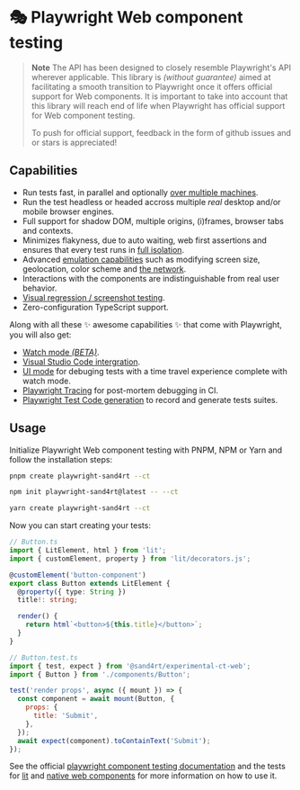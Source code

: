 # 🎭 Playwright Web component testing

> **Note**
> The API has been designed to closely resemble Playwright's API wherever applicable. This library is _(without guarantee)_ aimed at facilitating a smooth transition to Playwright once it offers official support for Web components. It is important to take into account that this library will reach end of life when Playwright has official support for Web component testing.
>
> To push for official support, feedback in the form of github issues and or stars is appreciated!

## Capabilities

- Run tests fast, in parallel and optionally [over multiple machines](https://playwright.dev/docs/test-sharding).
- Run the test headless or headed accross multiple _real_ desktop and/or mobile browser engines.
- Full support for shadow DOM, multiple origins, (i)frames, browser tabs and contexts.
- Minimizes flakyness, due to auto waiting, web first assertions and ensures that every test runs in [full isolation](https://playwright.dev/docs/browser-contexts).
- Advanced [emulation capabilities](https://playwright.dev/docs/emulation) such as modifying screen size, geolocation, color scheme and [the network](https://playwright.dev/docs/mock-browser-apis).
- Interactions with the components are indistinguishable from real user behavior.
- [Visual regression / screenshot testing](https://playwright.dev/docs/api/class-pageassertions#page-assertions-to-have-screenshot-1).
- Zero-configuration TypeScript support.

Along with all these ✨ awesome capabilities ✨ that come with Playwright, you will also get:

- [Watch mode _(BETA)_](https://github.com/microsoft/playwright/issues/21960#issuecomment-1483604692).
- [Visual Studio Code intergration](https://playwright.dev/docs/getting-started-vscode).
- [UI mode](https://playwright.dev/docs/test-ui-mode) for debuging tests with a time travel experience complete with watch mode.
- [Playwright Tracing](https://playwright.dev/docs/trace-viewer-intro) for post-mortem debugging in CI.
- [Playwright Test Code generation](https://playwright.dev/docs/codegen-intro) to record and generate tests suites.

## Usage

Initialize Playwright Web component testing with PNPM, NPM or Yarn and follow the installation steps:

```sh
pnpm create playwright-sand4rt --ct
```
```sh
npm init playwright-sand4rt@latest -- --ct
```
```sh
yarn create playwright-sand4rt --ct
```

Now you can start creating your tests:

```ts
// Button.ts
import { LitElement, html } from 'lit';
import { customElement, property } from 'lit/decorators.js';

@customElement('button-component')
export class Button extends LitElement {
  @property({ type: String })
  title!: string;

  render() {
    return html`<button>${this.title}</button>`;
  }
}
```

```jsx
// Button.test.ts
import { test, expect } from '@sand4rt/experimental-ct-web';
import { Button } from './components/Button';

test('render props', async ({ mount }) => {
  const component = await mount(Button, {
    props: {
      title: 'Submit',
    },
  });
  await expect(component).toContainText('Submit');
});
```

See the official [playwright component testing documentation](https://playwright.dev/docs/test-components) and the tests for [lit](https://github.com/sand4rt/playwright-ct-web/tree/master/ct-web-lit/tests) and [native web components](https://github.com/sand4rt/playwright-ct-web/tree/master/ct-web/tests) for more information on how to use it.
